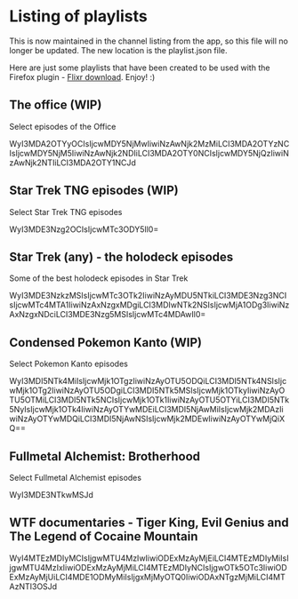 # Listing of playlists

This is now maintained in the channel listing from the app, so this file will no longer be updated. The new location is the playlist.json file.

Here are just some playlists that have been created to be used with the Firefox plugin - [Flixr download](/download.xpi). Enjoy! :)


## The office (WIP)

Select episodes of the Office

WyI3MDA2OTYyOCIsIjcwMDY5NjMwIiwiNzAwNjk2MzMiLCI3MDA2OTYzNCIsIjcwMDY5NjM5IiwiNzAwNjk2NDIiLCI3MDA2OTY0NCIsIjcwMDY5NjQzIiwiNzAwNjk2NTIiLCI3MDA2OTY1NCJd


## Star Trek TNG episodes (WIP)

Select Star Trek TNG episodes

WyI3MDE3Nzg2OCIsIjcwMTc3ODY5Il0=


## Star Trek (any) - the holodeck episodes

Some of the best holodeck episodes in Star Trek

WyI3MDE3NzkzMSIsIjcwMTc3OTk2IiwiNzAyMDU5NTkiLCI3MDE3Nzg3NCIsIjcwMTc4MTA1IiwiNzAxNzgxMDgiLCI3MDIwNTk2NSIsIjcwMjA1ODg3IiwiNzAxNzgxNDciLCI3MDE3Nzg5MSIsIjcwMTc4MDAwIl0=


## Condensed Pokemon Kanto (WIP)

Select Pokemon Kanto episodes

WyI3MDI5NTk4MiIsIjcwMjk1OTgzIiwiNzAyOTU5ODQiLCI3MDI5NTk4NSIsIjcwMjk1OTg2IiwiNzAyOTU5ODgiLCI3MDI5NTk5MSIsIjcwMjk1OTkyIiwiNzAyOTU5OTMiLCI3MDI5NTk5NCIsIjcwMjk1OTk1IiwiNzAyOTU5OTYiLCI3MDI5NTk5NyIsIjcwMjk1OTk4IiwiNzAyOTYwMDEiLCI3MDI5NjAwMiIsIjcwMjk2MDAzIiwiNzAyOTYwMDQiLCI3MDI5NjAwNSIsIjcwMjk2MDEwIiwiNzAyOTYwMjQiXQ==


## Fullmetal Alchemist: Brotherhood

Select Fullmetal Alchemist episodes

WyI3MDE3NTkwMSJd


## WTF documentaries - Tiger King, Evil Genius and The Legend of Cocaine Mountain

WyI4MTEzMDIyMCIsIjgwMTU4MzIwIiwiODExMzAyMjEiLCI4MTEzMDIyMiIsIjgwMTU4MzIxIiwiODExMzAyMjMiLCI4MTEzMDIyNCIsIjgwOTk5OTc3IiwiODExMzAyMjUiLCI4MDE1ODMyMiIsIjgxMjMyOTQ0IiwiODAxNTgzMjMiLCI4MTAzNTI3OSJd